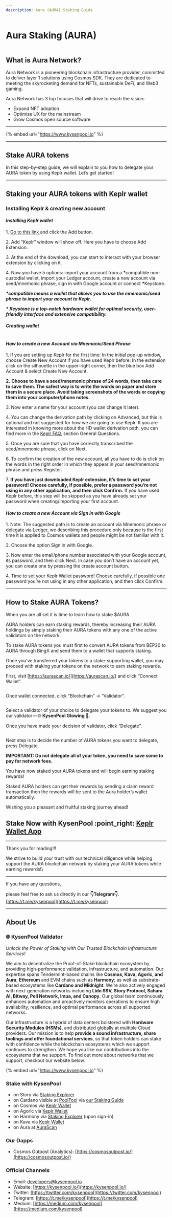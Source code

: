 ```yaml
---
description: Aura (AURA) Staking Guide
---
```


# Aura Staking (AURA)

<figure><img src="https://cdn-images-1.medium.com/max/1600/1*WRU2vnYUkXzmrgAUOPKrew.jpeg" alt=""><figcaption></figcaption></figure>

## **What is Aura Network?**

Aura Network is a pioneering blockchain infrastructure provider, committed to deliver layer 1 solutions using Cosmos SDK. They are dedicated to meeting the skyrocketing demand for NFTs, sustainable DeFi, and Web3 gaming.

Aura Network has 3 top focuses that will drive to reach the vision:

* Expand NFT adoption
* Optimize UX for the mainstream
* Grow Cosmos open source software

***

{% embed url="https://www.kysenpool.io" %}

***

## **Stake AURA tokens**

In this step-by-step guide, we will explain to you how to delegate your AURA token by using Keplr wallet. Let’s get started!

***

## Staking your AURA tokens with Keplr wallet

### **Installing Keplr & creating new account**

#### _**Installing Keplr wallet**_

1\. [Go to this link ](https://chrome.google.com/webstore/detail/keplr/dmkamcknogkgcdfhhbddcghachkejeap?hl=en)and click the Add button.

2\. Add “Keplr” window will show off. Here you have to choose Add Extension.

3\. At the end of the download, you can start to interact with your browser extension by clicking on it.

4\. Now you have 5 options: import your account from a **\***&#x63;ompatible non-custodial wallet, import your Ledger account, create a new account via seed/mnemonic phrase, sign in with Google account or connect **\***&#x4B;eystone.

_**\*compatible means a wallet that allows you to use the mnemonic/seed phrase to import your account to Keplr.**_

_**\* Keystone is a top-notch hardware wallet for optimal security, user-friendly interface and extensive compatibility.**_

#### _**Creating wallet**_

<figure><img src="https://cdn-images-1.medium.com/max/1600/1*KPRkBi6--ExuPQRHbnM_Ag.png" alt=""><figcaption></figcaption></figure>

#### _**How to create a new Account via Mnemonic/Seed Phrase**_

1\. If you are setting up Keplr for the first time: In the initial pop-up window, choose Create New Account if you have used Keplr before: In the extension click on the silhouette in the upper-right corner, then the blue box Add Account & select Create New Account.

**2.** **Choose to have a seed/mnemonic phrase of 24 words, then take care to save them. The safest way is to write the words on paper and store them in a secure place. Avoid taking screenshots of the words or copying them into your computer/phone notes.**

3\. Now enter a name for your account (you can change it later).

4\. You can change the derivation path by clicking on Advanced, but this is optional and not suggested for how we are going to use Keplr. If you are interested in knowing more about the HD wallet derivation path, you can find more in the [Keplr FAQ](https://faq.keplr.app/), section General Questions.

5\. Once you are sure that you have correctly transcribed the seed/mnemonic phrase, click on Next.

6\. To confirm the creation of the new account, all you have to do is click on the words in the right order in which they appear in your seed/mnemonic phrase and press Register.

7\. **If you have just downloaded Keplr extension, it’s time to set your password! Choose carefully, if possible, prefer a password you’re not using in any other application, and then click Confirm.** If you have used Keplr before, this step will be skipped as you have already set your password when creating/importing your first account.

#### _**How to create a new Account via Sign in with Google**_

1\. Note: The suggested path is to create an account via Mnemonic phrase or delegate via Ledger, we describing this procedure only because is the first time it is applied to Cosmos wallets and people might be not familiar with it.

2\. Choose the option Sign in with Google.

3\. Now enter the email/phone number associated with your Google account, its password, and then click Next. In case you don’t have an account yet, you can create one by pressing the create account button.

4\. Time to set your Keplr Wallet password! Choose carefully, if possible one password you’re not using in any other application, and then click Confirm.

***

## **How to Stake AURA Tokens?**

When you are all set it is time to learn how to stake $AURA.

AURA holders can earn staking rewards, thereby increasing their AURA holdings by simply staking their AURA tokens with any one of the active validators on the network.

To stake AURA tokens you must first to convert AURA tokens from BEP20 to AURA through BingX and send them to a wallet that supports staking.

Once you’ve transferred your tokens to a stake-supporting wallet, you may proceed with staking your tokens on the network to earn staking rewards.

First, visit [https://aurascan.io/](https://aurascan.io/) and click “Connect Wallet”.

<figure><img src="https://cdn-images-1.medium.com/max/1600/1*91h9l1EV0W80ymxVJIeSqA.png" alt=""><figcaption></figcaption></figure>

Once wallet connected, click “Blockchain” → “Validator”.

<figure><img src="https://cdn-images-1.medium.com/max/1600/1*yPm1aauROSbrQqsKud-dyw.png" alt=""><figcaption></figcaption></figure>

Select a validator of your choice to delegate your tokens to. We suggest you our validator — 🌐 **KysenPool Glowing** 🌟.

Once you have made your decision of validator, click “Delegate”.

<figure><img src="https://cdn-images-1.medium.com/max/1600/1*GxWFOh_uQvuhblJBRaq3-Q.png" alt=""><figcaption></figcaption></figure>

Next step is to decide the number of AURA tokens you want to delegate, press Delegate.

**IMPORTANT: Do not delegate all of your token, you need to save some to pay for network fees.**

You have now staked your AURA tokens and will begin earning staking rewards!

Staked AURA holders can get their rewards by sending a claim reward transaction then the rewards will be sent to the Aura holder’s wallet automatically.

Wishing you a pleasant and fruitful staking journey ahead!

## **Stake Now with KysenPool** :point\_right: [**Keplr Wallet App**](https://aurascan.io/validators/auravaloper1se04rpyxc9tmphuq8ewr747ds77jhv48s7hl42)

***

Thank you for reading!!!

We strive to build your trust with our technical diligence while helping support the AURA blockchain network by staking your AURA tokens while earning rewards!\


***

If you have any questions,

please feel free to ask us directly in our **👇Telegram👇**.\
[https://t.me/kysenpool](https://t.me/kysenpool)

***

## About Us

### **🌐 KysenPool Validator**

_Unlock the Power of Staking with Our Trusted Blockchain Infrastructure Services!_

We aim to decentralize the Proof-of-Stake blockchain ecosystem by providing high-performance validation, infrastructure, and automation. Our expertise spans Tendermint-based chains like **Cosmos, Kava, Agoric, and Aura**; **Ethereum** and EVM chains such as **Harmony**; as well as substrate-based ecosystems like **Cardano and Midnight**. We’re also actively engaged with next-generation networks including **Lido SSV, Story Protocol, Sahara AI, Bitway, Pell Network, Imua, and Canopy**. Our global team continuously enhances automation and proactively monitors operations to ensure high availability, resilience, and optimal performance across all supported networks.

Our infrastructure is a hybrid of data centers bolstered with **Hardware Security Modules (HSMs)**, and distributed globally at multiple Cloud providers. Our mission is to help **provide a sound infrastructure, share toolings and offer foundational services**, so that token holders can stake with confidence while the blockchain ecosystems which we support continues to strengthen. We hope you like our contributions into the ecosystems that we support. To find out more about networks that we support, checkout our website below.

{% embed url="https://www.kysenpool.io" %}

### Stake with KysenPool

* on Story via [Staking Explorer](https://staking.story.foundation/validators/0x3e13a106de45bc493bed240913dd3f501af0beac)
* on Cardano visible at [PoolTool](https://pooltool.io/pool/490353aa6b85efb28922acd9e0ee1dcf6d0c269b9f0583718b0274ba/delegators) via [our Staking Guide](https://medium.com/kysenpool/cardano-ada-staking-guide-how-to-stake-ada-using-daedalus-yoroi-and-lace-wallets-403a135993f1)
* on Cosmos via [Keplr Wallet](https://wallet.keplr.app/chains/cosmos-hub?modal=validator\&chain=cosmoshub-4\&validator_address=cosmosvaloper146kwpzhmleafmhtaxulfptyhnvwxzlvm87hwnm)
* on Agoric via [Keplr Wallet](https://wallet.keplr.app/chains/agoric?modal=validator\&chain=agoric-3\&validator_address=agoricvaloper1pf4dt8kcyc0vjrfedgckw57la9tarmx0mt439g\&referral=true)
* on Harmony via [Staking Explorer](https://staking.harmony.one/validators/mainnet/one1ctwewx0pmg8k0tc8vnx4guyq9jm7dwz5k98tlm) (upon sign-in)
* on Kava via [Keplr Wallet](https://wallet.keplr.app/chains/kava?modal=validator\&chain=kava_2222-10\&validator_address=kavavaloper1rpwemvmt3sex4d8qt4menglfx9rhl0x3py69wj)
* on Aura at [AuraScan](https://aurascan.io/validators/auravaloper1se04rpyxc9tmphuq8ewr747ds77jhv48s7hl42)

### Our Dapps

* Cosmos Outpost (Analytics): [https://cosmosoutpost.io/](https://cosmosoutpost.io/)

### Official Channels

* Email: [developers@kysenpool.io](mailto:developers@kysenpool.io)
* Website: [https://kysenpool.io/](https://kysenpool.io/)
* Twitter: [https://twitter.com/kysenpool](https://twitter.com/kysenpool)
* Telegram: [https://t.me/kysenpool](https://t.me/kysenpool)
* Medium: [https://medium.com/kysenpool](https://medium.com/kysenpool)
